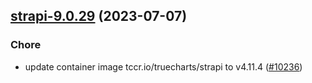 

## [strapi-9.0.29](https://github.com/truecharts/charts/compare/strapi-9.0.28...strapi-9.0.29) (2023-07-07)

### Chore

- update container image tccr.io/truecharts/strapi to v4.11.4 ([#10236](https://github.com/truecharts/charts/issues/10236))
  
  